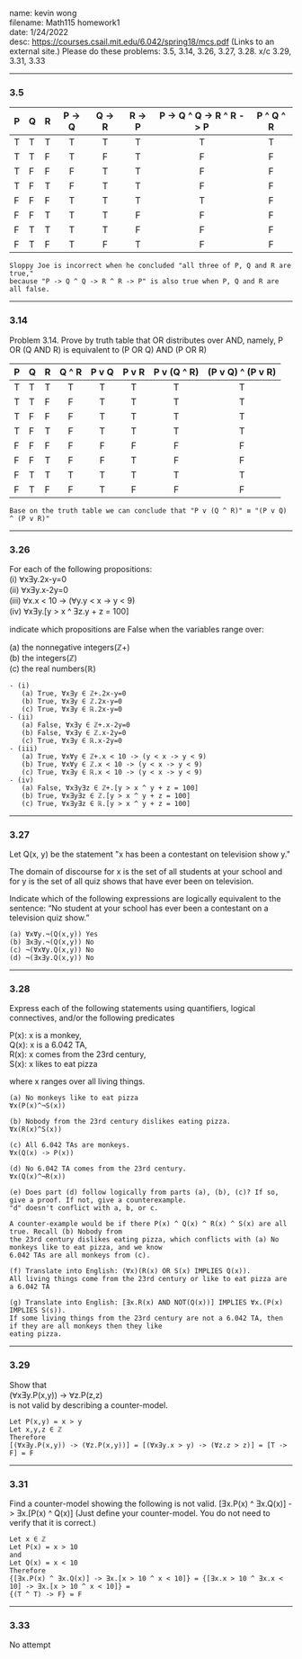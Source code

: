 name: kevin wong\
filename: Math115 homework1\
date: 1/24/2022\
desc: https://courses.csail.mit.edu/6.042/spring18/mcs.pdf (Links to an external site.) Please do these problems: 3.5, 3.14, 3.26, 3.27, 3.28. x/c 3.29, 3.31, 3.33

___
### 3.5

| P | Q | R | P -> Q | Q -> R | R -> P | P -> Q ^ Q -> R ^ R -> P | P ^ Q ^ R |
|---|---|---|  :---:   |   :---:  |  :---:   | :---: | :---: |
| T | T | T | T | T | T | T | T |
| T | T | F | T | F | T | F | F |
| T | F | F | F | T | T | F | F |
| T | F | T | F | T | T | F | F |
| F | F | F | T | T | T | T | F |
| F | F | T | T | T | F | F | F |
| F | T | T | T | T | F | F | F |
| F | T | F | T | F | T | F | F |

```
Sloppy Joe is incorrect when he concluded "all three of P, Q and R are true," 
because "P -> Q ^ Q -> R ^ R -> P" is also true when P, Q and R are all false.
```
___
### 3.14
Problem 3.14.
Prove by truth table that OR distributes over AND, namely,
P OR (Q AND R) is equivalent to (P OR Q) AND (P OR R) 

| P | Q | R | Q ^ R | P v Q | P v R | P v (Q ^ R) | (P v Q) ^ (P v R) |
|---|---|---| :---:|   :---:  |  :---:   | :---: | :---: |
| T | T | T | T     | T | T | T | T | 
| T | T | F | F     | T | T | T | T |
| T | F | F | F     | T | T | T | T |
| T | F | T | F     | T | T | T | T |
| F | F | F | F     | F | F | F | F |
| F | F | T | F     | F | T | F | F |
| F | T | T | T     | T | T | T | T |
| F | T | F | F     | T | F | F | F |

```
Base on the truth table we can conclude that "P v (Q ^ R)" ≡ "(P v Q) ^ (P v R)" 
```
___
### 3.26
For each of the following propositions:\
(i) ⱯxƎy.2x-y=0\
(ii) ⱯxƎy.x-2y=0\
(iii) Ɐx.x < 10 -> (Ɐy.y < x -> y < 9)\
(iv) ⱯxƎy.[y > x ^ Ǝz.y + z = 100]

indicate which propositions are False when the variables range over:

(a) the nonnegative integers(ℤ+)\
(b) the integers(ℤ)\
(c) the real numbers(ℝ)

```
- (i)
   (a) True, ⱯxƎy ∈ ℤ+.2x-y=0
   (b) True, ⱯxƎy ∈ ℤ.2x-y=0
   (c) True, ⱯxƎy ∈ ℝ.2x-y=0
- (ii)
   (a) False, ⱯxƎy ∈ ℤ+.x-2y=0
   (b) False, ⱯxƎy ∈ ℤ.x-2y=0
   (c) True, ⱯxƎy ∈ ℝ.x-2y=0
- (iii)
   (a) True, ⱯxⱯy ∈ ℤ+.x < 10 -> (y < x -> y < 9)
   (b) True, ⱯxⱯy ∈ ℤ.x < 10 -> (y < x -> y < 9)
   (c) True, ⱯxƎy ∈ ℝ.x < 10 -> (y < x -> y < 9)
- (iv)
   (a) False, ⱯxƎyƎz ∈ ℤ+.[y > x ^ y + z = 100]
   (b) True, ⱯxƎyƎz ∈ ℤ.[y > x ^ y + z = 100]
   (c) True, ⱯxƎyƎz ∈ ℝ.[y > x ^ y + z = 100]
```

___
### 3.27
Let Q(x, y) be the statement "x has been a contestant on television show y."

The domain of discourse for x is the set of all students at your school and for y is
the set of all quiz shows that have ever been on television.

Indicate which of the following expressions are logically equivalent to the sentence:
“No student at your school has ever been a contestant on a television quiz show.”

```
(a) ⱯxⱯy.¬(Q(x,y)) Yes
(b) ƎxƎy.¬(Q(x,y)) No
(c) ¬(ⱯxⱯy.Q(x,y)) No
(d) ¬(ƎxƎy.Q(x,y)) No
```

___
### 3.28
Express each of the following statements using quantifiers, logical connectives,
and/or the following predicates

P(x): x is a monkey,\
Q(x): x is a 6.042 TA,\
R(x): x comes from the 23rd century,\
S(x): x likes to eat pizza

where x ranges over all living things.

```
(a) No monkeys like to eat pizza
Ɐx(P(x)^¬S(x))

(b) Nobody from the 23rd century dislikes eating pizza.
Ɐx(R(x)^S(x))

(c) All 6.042 TAs are monkeys.
Ɐx(Q(x) -> P(x))

(d) No 6.042 TA comes from the 23rd century. 
Ɐx(Q(x)^¬R(x))  

(e) Does part (d) follow logically from parts (a), (b), (c)? If so, give a proof. If not, give a counterexample.
"d" doesn't conflict with a, b, or c.

A counter-example would be if there P(x) ^ Q(x) ^ R(x) ^ S(x) are all true. Recall (b) Nobody from 
the 23rd century dislikes eating pizza, which conflicts with (a) No monkeys like to eat pizza, and we know 
6.042 TAs are all monkeys from (c). 

(f) Translate into English: (Ɐx)(R(x) OR S(x) IMPLIES Q(x)).
All living things come from the 23rd century or like to eat pizza are a 6.042 TA

(g) Translate into English: [Ǝx.R(x) AND NOT(Q(x))] IMPLIES Ɐx.(P(x) IMPLIES S(s)).
If some living things from the 23rd century are not a 6.042 TA, then if they are all monkeys then they like 
eating pizza.
```

___
### 3.29
Show that\
(ⱯxƎy.P(x,y)) -> Ɐz.P(z,z)\
is not valid by describing a counter-model.

```
Let P(x,y) = x > y
Let x,y,z ∈ ℤ
Therefore
[(ⱯxƎy.P(x,y)) -> (Ɐz.P(x,y))] = [(ⱯxƎy.x > y) -> (Ɐz.z > z)] = [T -> F] = F
```
___
### 3.31
Find a counter-model showing the following is not valid.
[Ǝx.P(x) ^ Ǝx.Q(x)] -> Ǝx.[P(x) ^ Q(x)]
(Just define your counter-model. You do not need to verify that it is correct.)

```
Let x ∈ ℤ
Let P(x) = x > 10
and 
Let Q(x) = x < 10
Therefore
{[Ǝx.P(x) ^ Ǝx.Q(x)] -> Ǝx.[x > 10 ^ x < 10]} = {[Ǝx.x > 10 ^ Ǝx.x < 10] -> Ǝx.[x > 10 ^ x < 10]} =
{(T ^ T) -> F} = F
```

___
### 3.33
No attempt

